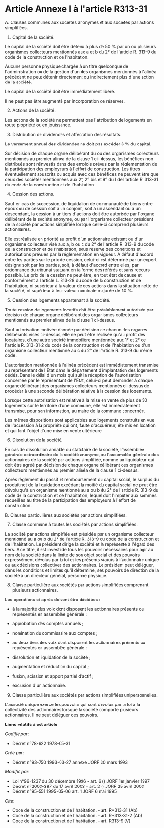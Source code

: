 # Article Annexe I à l'article R313-31

A. Clauses communes aux sociétés anonymes et aux sociétés par actions simplifiées. 

1. Capital de la société. 

Le capital de la société doit être détenu à plus de 50 % par un ou plusieurs organismes collecteurs mentionnés aux a et b du
2° de l'article R. 313-9 du code de la construction et de l'habitation. 

Aucune personne physique chargée à un titre quelconque de l'administration ou de la gestion d'un des organismes mentionnés à
l'alinéa précédent ne peut détenir directement ou indirectement plus d'une action de la société. 

Le capital de la société doit être immédiatement libéré. 

Il ne peut pas être augmenté par incorporation de réserves. 

2. Actions de la société. 

Les actions de la société ne permettent pas l'attribution de logements en toute propriété ou en jouissance. 

3. Distribution de dividendes et affectation des résultats. 

Le versement annuel des dividendes ne doit pas excéder 6 % du capital. 

Sur décision de chaque organe délibérant du ou des organismes collecteurs mentionnés au premier alinéa de la clause 1 ci-
dessus, les bénéfices non distribués sont réinvestis dans des emplois prévus par la réglementation de la participation des
employeurs à l'effort de construction. Les titres éventuellement souscrits ou acquis avec ces bénéfices ne peuvent être que
ceux des sociétés mentionnées aux 2°, 2° bis et 9° du I de l'article R. 313-31 du code de la construction et de
l'habitation. 

4. Cession des actions. 

Sauf en cas de succession, de liquidation de communauté de biens entre époux ou de cession soit à un conjoint, soit à un
ascendant ou à un descendant, la cession à un tiers d'actions doit être autorisée par l'organe délibérant de la société
anonyme, ou par l'organisme collecteur président de la société par actions simplifiée lorsque celle-ci comprend plusieurs
actionnaires. 

Elle est réalisée en priorité au profit d'un actionnaire existant ou d'un organisme collecteur visé aux a, b ou c du 2° de
l'article R. 313-9 du code de la construction et de l'habitation, sous réserve des conditions et autorisations prévues par la
réglementation en vigueur. A défaut d'accord entre les parties sur le prix de cession, celui-ci est déterminé par un expert
désigné soit par les parties, soit, à défaut d'accord entre elles, par ordonnance du tribunal statuant en la forme des
référés et sans recours possible. Le prix de la cession ne peut être, en tout état de cause et conformément à l'article L.
313-28 du code de la construction et de l'habitation, ni supérieur à la valeur de ces actions dans la situation nette de la
société, ni supérieur à leur valeur nominale majorée de 50 %. 

5. Cession des logements appartenant à la société. 

Toute cession de logements locatifs doit être préalablement autorisée par décision de chaque organe délibérant des organismes
collecteurs mentionnés au premier alinéa de la clause 1 ci-dessus. 

Sauf autorisation motivée donnée par décision de chacun des organes délibérants visés ci-dessus, elle ne peut être réalisée
qu'au profit des locataires, d'une autre société immobilière mentionnée aux 1° et 2° de l'article R. 313-31-2 du code de la
construction et de l'habitation ou d'un organisme collecteur mentionné au c du 2° de l'article R. 313-9 du même code. 

L'autorisation mentionnée à l'alinéa précédent est immédiatement transmise au représentant de l'Etat dans le département
d'implantation des logements cédés. Dans le délai d'un mois qui suit la réception de l'autorisation concernée par le
représentant de l'Etat, celui-ci peut demander à chaque organe délibérant des organismes collecteurs mentionnés ci-dessus de
procéder à une seconde délibération relative à la cession des logements. 

Lorsque cette autorisation est relative à la mise en vente de plus de 50 logements sur le territoire d'une commune, elle est
immédiatement transmise, pour son information, au maire de la commune concernée. 

Les mêmes dispositions sont applicables aux logements construits en vue de l'accession à la propriété qui ont, faute
d'acquéreur, été mis en location et qui font l'objet d'une mise en vente ultérieure. 

6. Dissolution de la société. 

En cas de dissolution amiable ou statutaire de la société, l'assemblée générale extraordinaire de la société anonyme, ou
l'assemblée générale des actionnaires de la société par actions simplifiée, nomme un liquidateur qui doit être agréé par
décision de chaque organe délibérant des organismes collecteurs mentionnés au premier alinéa de la clause 1 ci-dessus. 

Après règlement du passif et remboursement du capital social, le surplus du produit net de la liquidation excédant la moitié
du capital social ne peut être dévolu qu'à un organisme mentionné au a ou b du 2° de l'article R. 313-9 du code de la
construction et de l'habitation, lequel doit l'imputer aux sommes recueillies au titre de la participation des employeurs à
l'effort de construction. 

B. Clauses particulières aux sociétés par actions simplifiées. 

7. Clause commune à toutes les sociétés par actions simplifiées. 

La société par actions simplifiée est présidée par un organisme collecteur mentionné au a ou b du 2° de l'article R. 313-9 du
code de la construction et de l'habitation. Le président dirige la société et la représente à l'égard des tiers. A ce titre,
il est investi de tous les pouvoirs nécessaires pour agir au nom de la société dans la limite de son objet social et des
pouvoirs expressément dévolus par la loi et les présents statuts à l'actionnaire unique ou aux décisions collectives des
actionnaires. Le président peut déléguer, dans les conditions et limites qu'il détermine, ses pouvoirs de direction de la
société à un directeur général, personne physique. 

8. Clause particulière aux sociétés par actions simplifiées comprenant plusieurs actionnaires. 

Les opérations ci-après doivent être décidées :

- à la majorité des voix dont disposent les actionnaires présents ou représentés en assemblée générale :

- approbation des comptes annuels ;

- nomination du commissaire aux comptes ;

- au deux tiers des voix dont disposent les actionnaires présents ou représentés en assemblée générale :

- dissolution et liquidation de la société ;

- augmentation et réduction du capital ;

- fusion, scission et apport partiel d'actif ;

- exclusion d'un actionnaire. 

9. Clause particulière aux sociétés par actions simplifiées unipersonnelles. 

L'associé unique exerce les pouvoirs qui sont dévolus par la loi à la collectivité des actionnaires lorsque la société
comporte plusieurs actionnaires. Il ne peut déléguer ces pouvoirs.

**Liens relatifs à cet article**

_Codifié par_:

  - Décret n°78-622 1978-05-31

_Créé par_:

  - Décret n°93-750 1993-03-27 annexe JORF 30 mars 1993

_Modifié par_:

  - Loi n°96-1237 du 30 décembre 1996 - art. 6 () JORF 1er janvier 1997
  - Décret n°2003-387 du 17 avril 2003 - art. 2 () JORF 25 avril 2003
  - Décret n°95-551 1995-05-06 art. 1 JORF 6 mai 1995

_Cite_:

  - Code de la construction et de l'habitation. - art. R*313-31 (Ab)
  - Code de la construction et de l'habitation. - art. R*313-31-2 (Ab)
  - Code de la construction et de l'habitation. - art. R313-9 (V)
